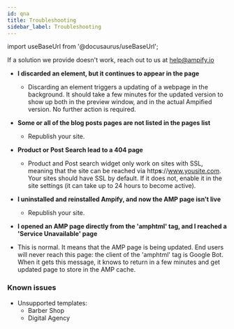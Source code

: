 ```yaml
---
id: qna
title: Troubleshooting
sidebar_label: Troubleshooting
---
```

import useBaseUrl from '@docusaurus/useBaseUrl'; 

If a solution we provide doesn't work, reach out to us at help@ampify.io

* **I discarded an element, but it continues to appear in the page**
    * Discarding an element triggers a updating of a webpage in the background. It should take a few minutes for the updated version to show up both in the preview window, and in the actual Ampified version. No further action is required. 

* **Some or all of the blog posts pages are not listed in the pages list**
    * Republish your site.

* **Product or Post Search lead to a 404 page**
    * Product and Post search widget only work on sites with SSL, meaning that the site can be reached via http**s**://www.yousite.com. Your sites should have SSL by default. If it does not, enable it in the site settings (it can take up to 24 hours to become active).

* **I uninstalled and reinstalled Ampify, and now the AMP page isn’t live**
    * Republish your site.

* **I opened an AMP page directly from the 'amphtml' tag, and I reached a 'Service Unavailable' page**
* This is normal. It means that the AMP page is being updated. End users will never reach this page: the client of the 'amphtml' tag is Google Bot. When it gets this message, it knows to return in a few minutes and get updated page to store in the AMP cache.

### Known issues
* Unsupported templates:
    * Barber Shop
    * Digital Agency







